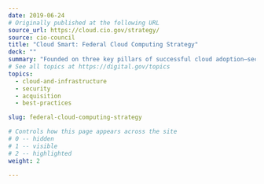 ```yaml
---
date: 2019-06-24
# Originally published at the following URL
source_url: https://cloud.cio.gov/strategy/
source: cio-council
title: "Cloud Smart: Federal Cloud Computing Strategy"
deck: ""
summary: "Founded on three key pillars of successful cloud adoption—security, procurement, and workforce—the Cloud Smart strategy includes 11 action items from the Chief Information Officers (CIO) Council."
# See all topics at https://digital.gov/topics
topics:
  - cloud-and-infrastructure
  - security
  - acquisition
  - best-practices

slug: federal-cloud-computing-strategy

# Controls how this page appears across the site
# 0 -- hidden
# 1 -- visible
# 2 -- highlighted
weight: 2

---
```

